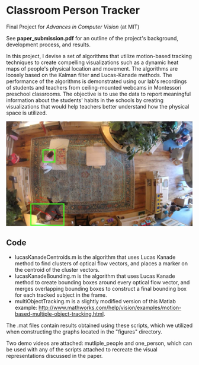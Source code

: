 # Classroom Person Tracker
Final Project for *Advances in Computer Vision* (at MIT)

See **paper_submission.pdf** for an outline of the project's background, development process, and results.

In this project, I devise a set of algorithms that utilize motion-based tracking techniques to create compelling visualizations such as a dynamic heat maps of people's physical location and movement. The algorithms are loosely based on the Kalman filter and Lucas-Kanade methods. The performance of the algorithms is demonstrated using our lab's recordings of students and teachers from ceiling-mounted webcams in Montessori preschool classrooms. The objective is to use the data to report meaningful information about the students' habits in the schools by creating visualizations that would help teachers better understand how the physical space is utilized.

<div style="text-align:center" align="center"><img src="figures/im3.png" width="550"></div>

## Code
 
* lucasKanadeCentroids.m is the algorithm that uses Lucas Kanade method to find clusters of optical flow vectors, and places a marker on the centroid of the cluster vectors.
* lucasKanadeBounding.m is the algorithm that uses Lucas Kanade method to create bounding boxes around every optical flow vector, and merges overlapping bounding boxes to construct a final bounding box for each tracked subject in the frame.
* multiObjectTracking.m is a slightly modified version of this Matlab example: http://www.mathworks.com/help/vision/examples/motion-based-multiple-object-tracking.html.

The .mat files contain results obtained using these scripts, which we utilized when constructing the graphs located in the "figures" directory.

Two demo videos are attached: mutliple_people and one_person, which can be used with any of the scripts attached to recreate the visual representations discussed in the paper.
